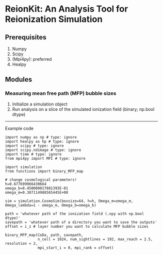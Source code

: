 # ReionKit: An Analysis Tool for Reionization Simulation

## Prerequisites
1. Numpy
2. Scipy
3. (Mpi4py): preferred
4. Healpy

## Modules

### Measuring mean free path (MFP) bubble sizes
1) Initialize a simulation object
2) Run analysis on a slice of the simulated ionization field (binary; np.bool dtype)

---
Example code
```
import numpy as np # type: ignore
import healpy as hp # type: ignore
import scipy # type: ignore
import scipy.ndimage # type: ignore
import time # type: ignore
from mpi4py import MPI # type: ignore

import simulation
from functions import binary_MFP_map

# change cosmological parameters!
h=0.677699966430664
omega_b=0.450000017881393E-01
omega_m=0.307114988565445E+00

sim = simulation.CosmoSim(boxsize=64, h=h, Omega_m=omega_m, Omega_lambda=1 - omega_m, Omega_b=omega_b)

path = 'whatever path of the ionization field (.npy with np.bool dtype)'
savepath = 'whatever path of a directory you want to save the outputs'
offset = i_z # layer number you want to calculate MFP bubble sizes

binary_MFP_map(CoDa, path, savepath,
               n_cell = 1024, num_sightlines = 192, max_reach = 2.5, resolution = 2,
               mpi_start_i = 0, mpi_rank = offset)
```

